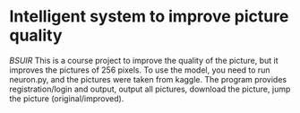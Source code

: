 # Intelligent system to improve picture quality
_BSUIR_
This is a course project to improve the quality of the picture, but it improves the pictures of 256 pixels. 
To use the model, you need to run neuron.py, and the pictures were taken from kaggle.
The program provides registration/login and output, output all pictures, download the picture, jump the picture (original/improved).
